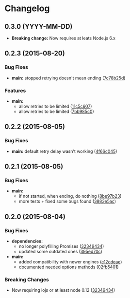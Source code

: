 # Changelog

## 0.3.0 (YYYY-MM-DD)

* **Breaking change:** Now requires at leats Node.js 6.x

## 0.2.3 (2015-08-20)


### Bug Fixes

* **main:** stopped retrying doesn't mean ending ([7c78b25d](http://github.com/voxpelli/node-promised-retry/commit/7c78b25d5f84dde2e1dfe8e434430d92fd10152e))


### Features

* **main:**
  * allow retries to be limited ([11c5c607](http://github.com/voxpelli/node-promised-retry/commit/11c5c607b5a1c35fd17334b79e122e586b5d03fa))
  * allow retries to be limited ([7bb985c0](http://github.com/voxpelli/node-promised-retry/commit/7bb985c013caceef40216dd809caa225a7900506))


## 0.2.2 (2015-08-05)


### Bug Fixes

* **main:** default retry delay wasn't working ([4f66c045](http://github.com/voxpelli/node-promised-retry/commit/4f66c04568ad1ad73cdfd3630337990a8619e97d))


## 0.2.1 (2015-08-05)


### Bug Fixes

* **main:**
  * if not started, when ending, do nothing ([8be97b23](http://github.com/voxpelli/node-promised-retry/commit/8be97b2373d356a9c2d82638be4f470f4daa432a))
  * more tests + fixed some bugs found ([3883e5ac](http://github.com/voxpelli/node-promised-retry/commit/3883e5ac6c65ad17e807549e6873d62e8613b20a))


## 0.2.0 (2015-08-04)


### Bug Fixes

* **dependencies:**
  * no longer polyfilling Promises ([32349434](http://github.com/voxpelli/node-promised-retry/commit/32349434a01afda660c386e9e5301e4a135d80c1))
  * updated some outdated ones ([395ed70c](http://github.com/voxpelli/node-promised-retry/commit/395ed70cf317c19767f42702c134231ff1246221))
* **main:**
  * added compatibility with newer engines ([c12cdeae](http://github.com/voxpelli/node-promised-retry/commit/c12cdeae2715f9eb184a67c96fff332188d88f3e))
  * documented needed options methods ([02fb5401](http://github.com/voxpelli/node-promised-retry/commit/02fb5401ec6a4998a1b0899b79bb97b9bb5a472f))


### Breaking Changes

* Now requiring iojs or at least node 0.12
 ([32349434](http://github.com/voxpelli/node-promised-retry/commit/32349434a01afda660c386e9e5301e4a135d80c1))

